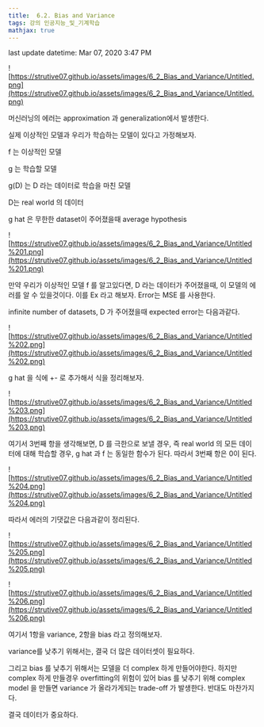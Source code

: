 ```yaml
---
title:  6.2. Bias and Variance
tags: 강의 인공지능_및_기계학습
mathjax: true
---
```



last update datetime: Mar 07, 2020 3:47 PM

![https://strutive07.github.io/assets/images/6_2_Bias_and_Variance/Untitled.png](https://strutive07.github.io/assets/images/6_2_Bias_and_Variance/Untitled.png)

머신러닝의 에러는 approximation 과 generalization에서 발생한다.

실제 이상적인 모델과 우리가 학습하는 모델이 있다고 가정해보자.

f 는 이상적인 모델

g 는 학습할 모델

g(D) 는 D 라는 데이터로 학습을 마친 모델

D는 real world 의 데이터

g hat 은 무한한 dataset이 주어졌을때 average hypothesis 

![https://strutive07.github.io/assets/images/6_2_Bias_and_Variance/Untitled%201.png](https://strutive07.github.io/assets/images/6_2_Bias_and_Variance/Untitled%201.png)

만약 우리가 이상적인 모델 f 를 알고있다면, D 라는 데이터가 주어졌을때, 이 모델의 에러를 알 수 있을것이다. 이를 Ex 라고 해보자.  Error는 MSE 를 사용한다.

infinite number of datasets, D 가 주어졌을때 expected error는 다음과같다.

![https://strutive07.github.io/assets/images/6_2_Bias_and_Variance/Untitled%202.png](https://strutive07.github.io/assets/images/6_2_Bias_and_Variance/Untitled%202.png)

g hat 을 식에 +- 로 추가해서 식을 정리해보자.

![https://strutive07.github.io/assets/images/6_2_Bias_and_Variance/Untitled%203.png](https://strutive07.github.io/assets/images/6_2_Bias_and_Variance/Untitled%203.png)

여기서 3번째 항을 생각해보면, D 를 극한으로 보낼 경우, 즉 real world 의 모든 데이터에 대해 학습할 경우, g hat 과 f 는 동일한 함수가 된다. 따라서 3번째 항은 0이 된다.

![https://strutive07.github.io/assets/images/6_2_Bias_and_Variance/Untitled%204.png](https://strutive07.github.io/assets/images/6_2_Bias_and_Variance/Untitled%204.png)

따라서 에러의 기댓값은 다음과같이 정리된다.

![https://strutive07.github.io/assets/images/6_2_Bias_and_Variance/Untitled%205.png](https://strutive07.github.io/assets/images/6_2_Bias_and_Variance/Untitled%205.png)

![https://strutive07.github.io/assets/images/6_2_Bias_and_Variance/Untitled%206.png](https://strutive07.github.io/assets/images/6_2_Bias_and_Variance/Untitled%206.png)

여기서 1항을 variance, 2항을 bias 라고 정의해보자.

variance를 낮추기 위해서는, 결국 더 많은 데이터셋이 필요하다. 

그리고 bias 를 낮추기 위해서는 모델을 더 complex 하게 만들어야한다. 하지만 complex 하게 만들경우 overfitting의 위험이 있어 bias 를 낮추기 위해 complex model 을 만들면  variance 가 올라가게되는 trade-off 가 발생한다. 반대도 마찬가지다.

결국 데이터가 중요하다.